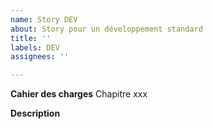 ```yaml
---
name: Story DEV
about: Story pour un développement standard
title: ''
labels: DEV
assignees: ''

---
```


**Cahier des charges**
Chapitre xxx

**Description**
